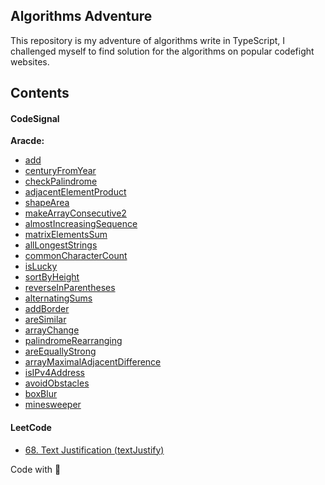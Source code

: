 ## Algorithms Adventure

This repository is my adventure of algorithms write in TypeScript,
I challenged myself to find solution for the algorithms on popular codefight websites.

## Contents

#### CodeSignal

**Aracde:**

* [add](codesignal/01-arcade/01-the-journey-begins/01-add)
* [centuryFromYear](codesignal/01-arcade/01-the-journey-begins/02-centuryFromYear)
* [checkPalindrome](codesignal/01-arcade/01-the-journey-begins/03-checkPalindrome)
* [adjacentElementProduct](codesignal/01-arcade/02-edge-of-ocean/04-adjacentElementProduct)
* [shapeArea](codesignal/01-arcade/02-edge-of-ocean/05-shapeArea)
* [makeArrayConsecutive2](codesignal/01-arcade/02-edge-of-ocean/06-makeArrayConsecutive2)
* [almostIncreasingSequence](codesignal/01-arcade/02-edge-of-ocean/07-almostIncreasingSequence)
* [matrixElementsSum](codesignal/01-arcade/02-edge-of-ocean/08-matrixElementsSum)
* [allLongestStrings](codesignal/01-arcade/03-smooth-sailing/09-allLongestStrings)
* [commonCharacterCount](codesignal/01-arcade/03-smooth-sailing/10-commonCharacterCount)
* [isLucky](codesignal/01-arcade/03-smooth-sailing/11-isLucky)
* [sortByHeight](codesignal/01-arcade/03-smooth-sailing/12-sortByHeight)
* [reverseInParentheses](codesignal/01-arcade/03-smooth-sailing/13-reverseInParentheses)
* [alternatingSums](codesignal/01-arcade/04-exploring-the-waters/14-alternatingSums)
* [addBorder](codesignal/01-arcade/04-exploring-the-waters/15-addBorder)
* [areSimilar](codesignal/01-arcade/04-exploring-the-waters/16-areSimilar)
* [arrayChange](codesignal/01-arcade/04-exploring-the-waters/17-arrayChange)
* [palindromeRearranging](codesignal/01-arcade/04-exploring-the-waters/18-palindromeRearranging)
* [areEquallyStrong](codesignal/01-arcade/05-island-of-knowledge/19-areEquallyStrong)
* [arrayMaximalAdjacentDifference](codesignal/01-arcade/05-island-of-knowledge/20-arrayMaximalAdjacentDifference)
* [isIPv4Address](codesignal/01-arcade/05-island-of-knowledge/21-isIPv4Address)
* [avoidObstacles](codesignal/01-arcade/05-island-of-knowledge/22-avoidObstacles)
* [boxBlur](codesignal/01-arcade/05-island-of-knowledge/23-boxBlur)
* [minesweeper](codesignal/01-arcade/05-island-of-knowledge/24-minesweeper)

#### LeetCode

* [68. Text Justification (textJustify)](leetcode-problems/68-textJustify)

Code with 💖